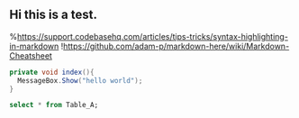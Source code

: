 ## Hi this is a test.

%https://support.codebasehq.com/articles/tips-tricks/syntax-highlighting-in-markdown
!https://github.com/adam-p/markdown-here/wiki/Markdown-Cheatsheet

```csharp
private void index(){
  MessageBox.Show("hello world");
}
``` 
```sql
select * from Table_A;
```

